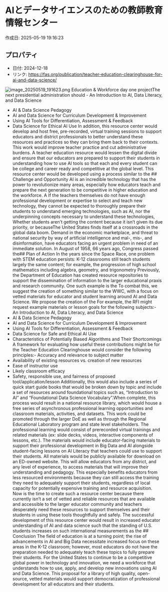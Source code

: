 # AIとデータサイエンスのための教師教育情報センター

作成日: 2025-05-19 19:16:23

## プロパティ

- 日付: 2024-12-18
- リンク: https://fas.org/publication/teacher-education-clearinghouse-for-ai-and-data-science/

![image_20250519_191623.png](../assets/image_20250519_191623.png)
Education & Workforce day one projectThe next presidential administration should - An Introduction to AI, Data Literacy, and Data Science
- AI & Data Science Pedagogy
- AI and Data Science for Curriculum Development & Improvement
- Using AI Tools for Differentiation, Assessment & Feedback
- Data Science for Ethical AI Use
In addition, this resource center would develop and host free, pre-recorded, virtual training sessions to support educators and district professionals to better understand these resources and practices so they can bring them back to their contexts. This work would improve teacher practice and cut administrative burdens. A teacher education resource would lessen the digital divide and ensure that our educators are prepared to support their students in understanding how to use AI tools so that each and every student can be college and career ready and competitive at the global level. This resource center would be developed using a process similar to the ## Challenge and Opportunity
AI is an incredible technology that has the power to revolutionize many areas, especially how educators teach and prepare the next generation to be competitive in higher education and the workforce. A If the teachers themselves do not have enough professional development or expertise to select and teach new technology, they cannot be expected to thoroughly prepare their students to understand emerging technologies, such as AI, nor the underpinning concepts necessary to understand these technologies, Whether students aren’t getting the content because it isn’t given its due priority, or becauseThe United States finds itself at a crossroads in the global data boom. Demand in the economic marketplace, and threat to national security by way of artificial intelligence and mal-, mis-, and disinformation, have educators facing an urgent problem in need of an immediate solution. In August of 1958, 66 years ago, Congress passed the## Plan of Action
In the years since the Space Race, one problem with STEM education persists: K-12 classrooms still teach students largely the same content; for example, the progression of high school mathematics including algebra, geometry, and trigonometry Previously, the Department of Education has created resource repositories to support the dissemination of information to the larger educational praxis and research community. One such example is the To combat this, we suggest the creation of something similar to the WWC, with a focus on vetted materials for educator and student learning around AI and Data Science. We propose the creation of the For example, the RFI might request example materials or lesson goals for the following subjects:- An Introduction to AI, Data Literacy, and Data Science 
- AI & Data Science Pedagogy
- AI and Data Science for Curriculum Development & Improvement
- Using AI Tools for Differentiation, Assessment & Feedback
- Data Science for Safe and Ethical AI Use
- Characteristics of Potentially Biased Algorithms and Their Shortcomings
A framework for evaluating how useful these contributions might be for the Teacher Education Clearinghouse would consider the following principles:- Accuracy and relevance to subject matter
- Availability of existing resources vs. creation of new resources
- Ease of instructor use
- Likely classroom efficacy
- Safety, responsible use, and fairness of proposed tool/application/lesson
Additionally, this would also include a series of quick start guide books that would be broken down by topic and include a set of resources around foundational topics such as, “Introduction to AI” and “Foundational Data Science Vocabulary”.When complete, this process would result in a national resource library, which would house a free series of asynchronous professional learning opportunities and classroom materials, activities, and datasets. This work could be promoted through the larger DoE as well as through the Regional Educational Laboratory program and state level stakeholders. The professional learning would consist of prerecorded virtual trainings and related materials (ex: slide decks, videos, interactive components of lessons, etc.). The materials would include educator-facing materials to support their professional development in Big Data and AI alongside student-facing lessons on AI Literacy that teachers could use to support their students. All materials would be publicly available for download on an ED-owned website. This will allow educators from any district, and any level of experience, to access materials that will improve their understanding and pedagogy. This especially benefits educators from less resourced environments because they can still access the training they need to adequately support their students, regardless of local capacity for potentially expensive training and resource acquisition. Now is the time to create such a resource center because there currently isn’t a set of vetted and reliable resources that are available and accessible to the larger educator community and teachers desperately need these resources to support themselves and their students in using these tools thoughtfully and safely. The successful development of this resource center would result in increased educator understanding of AI and data science such that the standing of U.S. students increases on such international measurements as the ## Conclusion
The field of education is at a turning point; the rise of advancements in AI and Big Data necessitate increased focus on these areas in the K-12 classroom; however, most educators do not have the preparation needed to adequately teach these topics to fully prepare their students. For the United States to continue to be a competitive global power in technology and innovation, we need a workforce that understands how to use, apply, and develop new innovations using AI and Data Science. This proposal for a library of high quality, open-source, vetted materials would support democratization of professional development for all educators and their students.